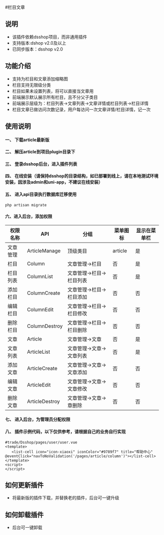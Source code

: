 #栏目文章
## 说明
- 该插件依赖dsshop项目，而非通用插件
- 支持版本:dshop v2.0及以上
- 已同步版本：dsshop v2.0

## 功能介绍
- 支持为栏目和文章添加缩略图
- 栏目支持无限级分类
- 栏目如果未设置列表，将可以直接当文章用
- 前端展示默认展示所有栏目，且不分父子类目
- 前端展示层级为：栏目列表->文章列表->文章详情或栏目列表->栏目详情
- 栏目文章已做访问次数记录，用户每访问一次文章详情/栏目详情，记一次

## 使用说明
#### 一、 下载article最新版
#### 二、 解压article到项目plugin目录下
#### 三、 登录dsshop后台，进入插件列表
#### 四、 在线安装（请保持dsshop的目录结构，如已部署到线上，请在本地测试环境安装，因涉及admin和uni-app，不建议在线安装）
#### 五、 进入api目录执行数据库迁移使用

```
php artisan migrate
```
#### 六、进入后台，添加权限
| **权限名称** | **API**        | **分组**                 | **菜单图标** | **显示在菜单栏** |
| ------------ | -------------- | ------------------------ | ------------ | ---------------- |
| 文章管理     | ArticleManage  | 顶级类目                 | article      | 是               |
| 栏目         | Column         | 文章管理->栏目           | 否           | 是               |
| 栏目列表     | ColumnList     | 文章管理->栏目->栏目列表 | 否           | 是               |
| 添加栏目     | ColumnCreate   | 文章管理->栏目->栏目添加 | 否           | 否               |
| 编辑栏目     | ColumnEdit     | 文章管理->栏目->栏目修改 | 否           | 否               |
| 删除栏目     | ColumnDestroy  | 文章管理->栏目->栏目删除 | 否           | 否               |
| 文章         | Article        | 文章管理->文章           | 否           | 是               |
| 文章列表     | ArticleList    | 文章管理->文章->文章列表 | 否           | 是               |
| 添加文章     | ArticleCreate  | 文章管理->文章->文章添加 | 否           | 否               |
| 编辑文章     | ArticleEdit    | 文章管理->文章->文章修改 | 否           | 否               |
| 删除文章     | ArticleDestroy | 文章管理->文章->章删除   | 否           | 否               |

#### 七、 进入后台，为管理员分配权限
#### 八、 插件示例代码，以下仅供参考，请根据自己的业务自行实现
 ```vue
#trade/Dsshop/pages/user/user.vue
<template>
	<list-cell icon="icon-xiaoxi" iconColor="#9789f7" title="帮助中心" @eventClick="navToNoValidation('/pages/article/column')"></list-cell>
</template>
<script>
</script>
 ```



## 如何更新插件
- 将最新版的插件下载，并替换老的插件，后台可一键升级
## 如何卸载插件
- 后台可一键卸载